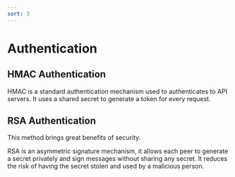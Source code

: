 ```yaml
---
sort: 3
---
```

# Authentication

## HMAC Authentication
HMAC is a standard authentication mechanism used to authenticates to API servers. It uses a shared secret to generate a token for every request.

## RSA Authentication
This method brings great benefits of security.

RSA is an asymmetric signature mechanism, it allows each peer to generate a secret privately and sign messages without sharing any secret.
It reduces the risk of having the secret stolen and used by a malicious person.


